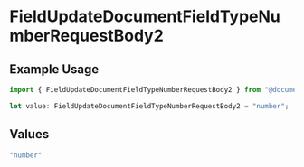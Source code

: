 # FieldUpdateDocumentFieldTypeNumberRequestBody2

## Example Usage

```typescript
import { FieldUpdateDocumentFieldTypeNumberRequestBody2 } from "@documenso/sdk-typescript/models/operations";

let value: FieldUpdateDocumentFieldTypeNumberRequestBody2 = "number";
```

## Values

```typescript
"number"
```